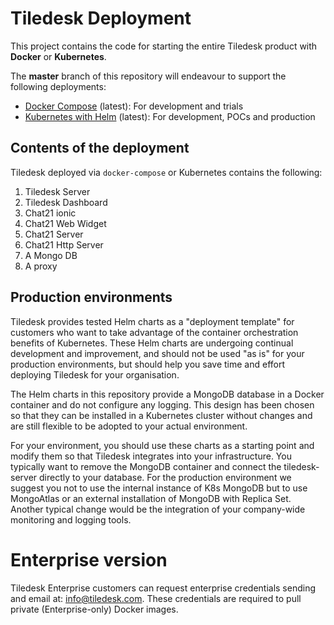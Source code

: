 
# Tiledesk Deployment

This project contains the code for starting the entire Tiledesk product with **Docker** or **Kubernetes**.

The **master** branch of this repository will endeavour to support the following deployments:
- [Docker Compose](./docker-compose/README.md) (latest): For development and trials
- [Kubernetes with Helm](helm/README.md) (latest): For development, POCs and production


## Contents of the deployment
Tiledesk deployed via `docker-compose` or Kubernetes contains the following:
1. Tiledesk Server
2. Tiledesk Dashboard
3. Chat21 ionic
4. Chat21 Web Widget
5. Chat21 Server
6. Chat21 Http Server
7. A Mongo DB  
8. A proxy

## Production environments
Tiledesk provides tested Helm charts as a "deployment template" for customers who want to take advantage of the container orchestration benefits of Kubernetes. These Helm charts are undergoing continual development and improvement, and should not be used "as is" for your production environments, but should help you save time and effort deploying Tiledesk for your organisation.

The Helm charts in this repository provide a MongoDB database in a Docker container and do not configure
any logging. This design has been chosen so that they can be installed in a Kubernetes cluster without
changes and are still flexible to be adopted to your actual environment. 

For your environment, you should use these charts as a starting point and modify them so that Tiledesk integrates
into your infrastructure. You typically want to remove the MongoDB container and connect the tiledesk-server
directly to your database. For the production environment we suggest you not to use the internal instance of K8s MongoDB but to use MongoAtlas or an external installation of MongoDB with Replica Set.
Another typical change would be the integration of your company-wide monitoring and logging tools.



# Enterprise version
Tiledesk Enterprise customers can request enterprise credentials sending and email at: info@tiledesk.com. These credentials are required to pull private (Enterprise-only) Docker images.
